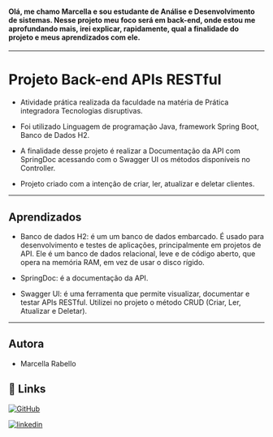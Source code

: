 
#### Olá, me chamo Marcella e sou estudante de Análise e Desenvolvimento de sistemas. Nesse projeto meu foco será em back-end, onde estou me aprofundando mais, irei explicar, rapidamente, qual a finalidade do projeto e meus aprendizados com ele.
---

# **Projeto Back-end  APIs RESTful**
- Atividade prática realizada da faculdade na matéria de Prática integradora Tecnologias disruptivas.

- Foi utilizado Linguagem de programação Java, framework Spring Boot, Banco de Dados H2.
 
 - A finalidade desse projeto é realizar a Documentação da API com SpringDoc acessando com o Swagger UI os métodos disponíveis no Controller.

 - Projeto criado com a intenção de criar, ler, atualizar e deletar clientes.

 ---
 

## Aprendizados

- Banco de dados H2: é um um banco de dados embarcado. É usado para desenvolvimento e testes de aplicações, principalmente em projetos de API. Ele é um banco de dados relacional, leve e de código aberto, que opera na memória RAM, em vez de usar o disco rígido.

- SpringDoc: é a documentação da API.

- Swagger UI: é uma ferramenta que permite visualizar, documentar e testar APIs RESTful. Utilizei no projeto o método CRUD (Criar, Ler, Atualizar e Deletar).

---

## Autora

- Marcella Rabello





## 🔗 Links
[![GitHub](https://img.shields.io/badge/GitHub-100000?style=for-the-badge&logo=github&logoColor=white)](https://github.com/marcellarabellodev)


[![linkedin](https://img.shields.io/badge/linkedin-0A66C2?style=for-the-badge&logo=linkedin&logoColor=white)](https://www.linkedin.com/in/marcella-rabello-b80b08315/)

